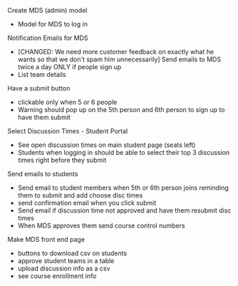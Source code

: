 Create MDS (admin) model
- Model for MDS to log in 

Notification Emails for MDS
- [CHANGED: We need more customer feedback on exactly what he wants so that we don't spam him unnecessarily] Send emails to MDS twice a day ONLY if people sign up
- List team details

Have a submit button
- clickable only when 5 or 6 people
- Warning should pop up on the 5th person and 6th person to sign up to have them submit

Select Discussion Times - Student Portal
- See open discussion times on main student page (seats left)
- Students when logging in should be able to select their top 3 discussion times right before they submit 

Send emails to students
- Send email to student members when 5th or 6th person joins reminding them to submit and add choose disc times
- send confirmation email when you click submit
- Send email if discussion time not approved and have them resubmit disc times
- When MDS approves them send course control numbers 

Make MDS front end page
- buttons to download csv on students
- approve student teams in a table
- upload discussion info as a csv
- see course enrollment info

